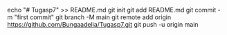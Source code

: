 echo "# Tugasp7" >> README.md
git init
git add README.md
git commit -m "first commit"
git branch -M main
git remote add origin https://github.com/Bungaadelia/Tugasp7.git
git push -u origin main
